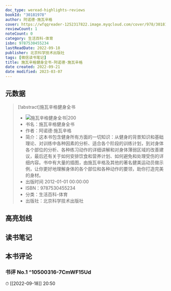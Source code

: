 ```yaml
---
doc_type: weread-highlights-reviews
bookId: "30181978"
author: 阿诺德·施瓦辛格
cover: https://wfqqreader-1252317822.image.myqcloud.com/cover/978/30181978/t7_30181978.jpg
reviewCount: 1
noteCount: 0
category: 生活百科-体育
isbn: 9787530455234
lastReadDate: 2022-09-18
publisher: 北京科学技术出版社
tags: [微信读书笔记]
title: 施瓦辛格健身全书-阿诺德·施瓦辛格
date created: 2022-09-21
date modified: 2023-03-07
---
```


## 元数据

>[!abstract]施瓦辛格健身全书
> - ![施瓦辛格健身全书|200](https://wfqqreader-1252317822.image.myqcloud.com/cover/978/30181978/t7_30181978.jpg)
> - 书名：施瓦辛格健身全书
> - 作者：阿诺德·施瓦辛格
> - 简介：这本书包含健身所有方面的一切知识：从健身的背景知识和基础理论、对训练中各种因素的分析、适合各个阶段的训练计划，到对身体各个部位的分析、各种练习动作的详细讲解和对身体薄弱区域的改善建议，最后还有关于如何安排饮食和营养计划、如何避免和处理受伤的详细内容。书中有大量的插图，由施瓦辛格及其他的著名健美运动员做示例，让你更好地理解身体的各个部位和各种动作的要领，助你打造完美的身材。
> - 出版时间 2012-01-01 00:00:00
> - ISBN：9787530455234
> - 分类：生活百科-体育
> - 出版社：北京科学技术出版社

## 高亮划线

## 读书笔记

## 本书评论

### 书评 No.1 ^10500316-7CmWF15Ud

⏱ [[2022-09-18]] 20:50
